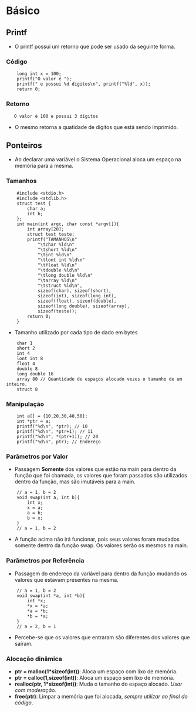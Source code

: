 # Básico
## Printf
- O printf possui um retorno que pode ser usado da seguinte forma.
### Código
```
    long int x = 100;
    printf("O valor é ");
    printf(" e possui %d dígitos\n", printf("%ld", x));
    return 0;
```
### Retorno
```
   O valor é 100 e possui 3 dígitos
```
- O mesmo retorna a quatidade de digítos que está sendo imprimido.
## Ponteiros
- Ao declarar uma variável o Sistema Operacional aloca um espaço na memória para a mesma.
### Tamanhos
```
    #include <stdio.h>
    #include <stdlib.h>
    struct test {
        char a;
        int b;
    };
    int main(int argc, char const *argv[]){
        int array[20];
        struct test teste;
        printf("TAMANHOS\n"
            "\tchar %ld\n"
            "\tshort %ld\n"
            "\tint %ld\n"
            "\tlont int %ld\n"
            "\tfloat %ld\n"
            "\tdouble %ld\n"
            "\tlong double %ld\n"
            "\tarray %ld\n"
            "\tstruct %ld\n",
            sizeof(char), sizeof(short),
            sizeof(int), sizeof(long int),
            sizeof(float), sizeof(double),
            sizeof(long double), sizeof(array),
            sizeof(teste));
        return 0;
    }
```
- Tamanho utilizado por cada tipo de dado em bytes
```
    char 1
    short 2
    int 4
    lont int 8
    float 4
    double 8
    long double 16
    array 80 // Quantidade de espaços alocado vezes o tamanho de um inteiro. 
    struct 8
```
### Manipulação
```
    int a[] = {10,20,30,40,50};
    int *ptr = a;
    printf("%d\n", *ptr); // 10
    printf("%d\n", *ptr+1); // 11 
    printf("%d\n", *(ptr+1)); // 20 
    printf("%d\n", ptr); // Endereço 
```
### Parâmetros por Valor
- Passagem **Somente** dos valores que estão na main para dentro da função que foi chamada, os valores que foram passados são utilizados dentro da função, mas são imutáveis para a main.
```
    // a = 1, b = 2
    void swap(int a, int b){
        int x;
        x = a;
        a = b;
        b = x;
    }
    // a = 1, b = 2
```
- A função acima não irá funcionar, pois seus valores foram mudados somente dentro da função swap. Os valores serão os mesmos na main.
### Parâmetros por Referência
- Passagem do endereço da variável para dentro da função mudando os valores que estavam presentes na mesma.
```
    // a = 1, b = 2
    void swap(int *a, int *b){
        int *x;
        *x = *a;
        *a = *b;
        *b = *a;
    }
    // a = 2, b = 1
```
- Percebe-se que os valores que entraram são diferentes dos valores que saíram.
### Alocação dinâmica
- **ptr = malloc(1*sizeof(int))**: Aloca um espaço com lixo de memória.
- **ptr = calloc(1,sizeof(int))**: Aloca um espaço sem lixo de memória.
- **realloc(ptr, 1*sizeof(int))**: Muda o tamanho do espaço alocado. *Usar com moderação.*
- **free(ptr)**: Limpar a memória que foi alocada, *sempre utilizar ao final do código*.